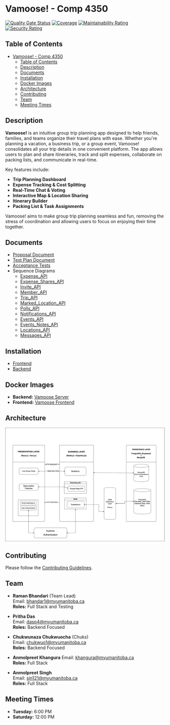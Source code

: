 # Vamoose! - Comp 4350

[![Quality Gate Status](https://sonarcloud.io/api/project_badges/measure?project=ramanbhandari_vamoose&metric=alert_status)](https://sonarcloud.io/dashboard?id=ramanbhandari_vamoose)
[![Coverage](https://sonarcloud.io/api/project_badges/measure?project=ramanbhandari_vamoose&metric=coverage)](https://sonarcloud.io/dashboard?id=ramanbhandari_vamoose)
[![Maintainability Rating](https://sonarcloud.io/api/project_badges/measure?project=ramanbhandari_vamoose&metric=sqale_rating)](https://sonarcloud.io/dashboard?id=ramanbhandari_vamoose)
[![Security Rating](https://sonarcloud.io/api/project_badges/measure?project=ramanbhandari_vamoose&metric=security_rating)](https://sonarcloud.io/dashboard?id=ramanbhandari_vamoose)

## Table of Contents

- [Vamoose! - Comp 4350](#vamoose---comp-4350)
  - [Table of Contents](#table-of-contents)
  - [Description](#description)
  - [Documents](#documents)
  - [Installation](#installation)
  - [Docker Images](#docker-images)
  - [Architecture](#architecture)
  - [Contributing](#contributing)
  - [Team](#team)
  - [Meeting Times](#meeting-times)

## Description

**Vamoose!** is an intuitive group trip planning app designed to help friends, families, and teams organize their travel plans with ease. Whether you're planning a vacation, a business trip, or a group event, Vamoose! consolidates all your trip details in one convenient platform. The app allows users to plan and share itineraries, track and split expenses, collaborate on packing lists, and communicate in real-time.

Key features include:

- **Trip Planning Dashboard**
- **Expense Tracking & Cost Splitting**
- **Real-Time Chat & Voting**
- **Interactive Map & Location Sharing**
- **Itinerary Builder**
- **Packing List & Task Assignments**

Vamoose! aims to make group trip planning seamless and fun, removing the stress of coordination and allowing users to focus on enjoying their time together.

## Documents

- [Proposal Document](./Documentation/project_proposal.md)
- [Test Plan Document](./Documentation/Test_Plan_Sprint_3.pdf)
- [Acceptance Tests](./Documentation/Acceptance_Tests.pdf)
- Sequence Diagrams
  - [Expense_API](./Documentation/SequenceDiagrams/expense_api_seq_diagram.pdf)
  - [Expense_Shares_API](./Documentation/SequenceDiagrams/expenseShare_api_seq_diagram.pdf)
  - [Invite_API](./Documentation/SequenceDiagrams/invitee_api_seq_diagram.pdf)
  - [Member_API](./Documentation/SequenceDiagrams/member_api_seq_diagram.pdf)
  - [Trip_API](./Documentation/SequenceDiagrams/trip_api_seq_diagram.pdf)
  - [Marked_Location_API](./Documentation/SequenceDiagrams/markedLocation_api_seq_diagram.pdf)
  - [Polls_API](./Documentation/SequenceDiagrams/polls_api_seq_diagram.pdf)
  - [Notifications_API](./Documentation/SequenceDiagrams/notifications_api_seq_diagram.pdf)
  - [Events_API](./Documentation/SequenceDiagrams/events_api_seq_diagram.pdf)
  - [Events_Notes_API](./Documentation/SequenceDiagrams/eventNotes_api_seq_diagram.pdf)
  - [Locations_API](./Documentation/SequenceDiagrams/location_api_seq_diagram.pdf)
  - [Messages_API](./Documentation/SequenceDiagrams/messages_api_seq_diagram.pdf)

## Installation

- [Frontend](./frontend/README.md)
- [Backend](./server//README.md)

## Docker Images

- **Backend:** [Vamoose Server](https://hub.docker.com/r/ramanbhandari14/vamoose-server)
- **Frontend:** [Vamoose Frontend](https://hub.docker.com/r/ramanbhandari14/vamoose-frontend)

## Architecture

![Architecture](./Diagrams/Vamoose-Architecture.jpg)

## Contributing

Please follow the [Contributing Guidelines](./Documentation/CONTRIBUTING.md).

## Team

- **Raman Bhandari** (Team Lead)  
  Email: <bhandar1@myumanitoba.ca>  
  **Roles:** Full Stack and Testing

- **Pritha Das**  
  Email: <dasp4@myumanitoba.ca>  
  **Roles:** Backend Focused

- **Chukwunaza Chukwuocha** (Chuks)  
  Email: <chukwuo1@myumanitoba.ca>  
  **Roles:** Backend Focused

- **Anmolpreet Khangura**
  Email: <khangura@myumanitoba.ca>  
  **Roles:** Full Stack

- **Anmolpreet Singh**  
  Email: <sin121@myumanitoba.ca>  
  **Roles:** Full Stack

## Meeting Times

- **Tuesday:** 6:00 PM
- **Saturday:** 12:00 PM
